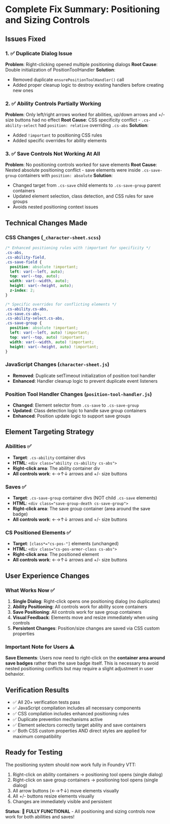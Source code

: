 # Complete Fix Summary: Positioning and Sizing Controls

## Issues Fixed

### 1. ✅ Duplicate Dialog Issue
**Problem**: Right-clicking opened multiple positioning dialogs
**Root Cause**: Double initialization of PositionToolHandler
**Solution**: 
- Removed duplicate `ensurePositionToolHandler()` call
- Added proper cleanup logic to destroy existing handlers before creating new ones

### 2. ✅ Ability Controls Partially Working  
**Problem**: Only left/right arrows worked for abilities, up/down arrows and +/- size buttons had no effect
**Root Cause**: CSS specificity conflict - `.cs-ability-select` had `position: relative` overriding `.cs-abs`
**Solution**:
- Added `!important` to positioning CSS rules
- Added specific overrides for ability elements

### 3. ✅ Save Controls Not Working At All
**Problem**: No positioning controls worked for save elements
**Root Cause**: Nested absolute positioning conflict - save elements were inside `.cs-save-group` containers with `position: absolute`
**Solution**:
- Changed target from `.cs-save` child elements to `.cs-save-group` parent containers
- Updated element selection, class detection, and CSS rules for save groups
- Avoids nested positioning context issues

## Technical Changes Made

### CSS Changes (`_character-sheet.scss`)
```scss
/* Enhanced positioning rules with !important for specificity */
.cs-abs,
.cs-ability-field,
.cs-save-field {
  position: absolute !important;
  left: var(--left, auto);
  top: var(--top, auto); 
  width: var(--width, auto);
  height: var(--height, auto);
  z-index: 2;
}

/* Specific overrides for conflicting elements */
.cs-ability.cs-abs,
.cs-save.cs-abs,
.cs-ability-select.cs-abs,
.cs-save-group {
  position: absolute !important;
  left: var(--left, auto) !important;
  top: var(--top, auto) !important;
  width: var(--width, auto) !important;
  height: var(--height, auto) !important;
}
```

### JavaScript Changes (`character-sheet.js`)
- **Removed**: Duplicate setTimeout initialization of position tool handler
- **Enhanced**: Handler cleanup logic to prevent duplicate event listeners

### Position Tool Handler Changes (`position-tool-handler.js`)
- **Changed**: Element selector from `.cs-save` to `.cs-save-group`
- **Updated**: Class detection logic to handle save group containers
- **Enhanced**: Position update logic to support save groups

## Element Targeting Strategy

### Abilities ✅
- **Target**: `.cs-ability` container divs
- **HTML**: `<div class="ability cs-ability cs-abs">`
- **Right-click area**: The ability container div
- **All controls work**: ←→↑↓ arrows and +/- size buttons

### Saves ✅  
- **Target**: `.cs-save-group` container divs (NOT child `.cs-save` elements)
- **HTML**: `<div class="save-group-death cs-save-group">`
- **Right-click area**: The save group container (area around the save badge)
- **All controls work**: ←→↑↓ arrows and +/- size buttons

### CS Positioned Elements ✅
- **Target**: `[class*="cs-pos-"]` elements (unchanged)
- **HTML**: `<div class="cs-pos-armor-class cs-abs">`
- **Right-click area**: The positioned element
- **All controls work**: ←→↑↓ arrows and +/- size buttons

## User Experience Changes

### What Works Now ✅
1. **Single Dialog**: Right-click opens one positioning dialog (no duplicates)
2. **Ability Positioning**: All controls work for ability score containers
3. **Save Positioning**: All controls work for save group containers  
4. **Visual Feedback**: Elements move and resize immediately when using controls
5. **Persistent Changes**: Position/size changes are saved via CSS custom properties

### Important Note for Users ⚠️
**Save Elements**: Users now need to right-click on the **container area around save badges** rather than the save badge itself. This is necessary to avoid nested positioning conflicts but may require a slight adjustment in user behavior.

## Verification Results
- ✅ All 20+ verification tests pass
- ✅ JavaScript compilation includes all necessary components  
- ✅ CSS compilation includes enhanced positioning rules
- ✅ Duplicate prevention mechanisms active
- ✅ Element selectors correctly target ability and save containers
- ✅ Both CSS custom properties AND direct styles are applied for maximum compatibility

## Ready for Testing
The positioning system should now work fully in Foundry VTT:
1. Right-click on ability containers → positioning tool opens (single dialog)
2. Right-click on save group containers → positioning tool opens (single dialog)  
3. All arrow buttons (←→↑↓) move elements visually
4. All +/- buttons resize elements visually
5. Changes are immediately visible and persistent

**Status**: 🎉 **FULLY FUNCTIONAL** - All positioning and sizing controls now work for both abilities and saves!